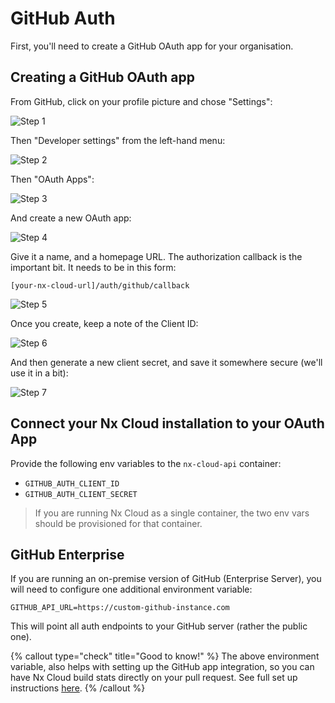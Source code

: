 # GitHub Auth

First, you'll need to create a GitHub OAuth app for your organisation.

## Creating a GitHub OAuth app

From GitHub, click on your profile picture and chose "Settings":

![Step 1](/nx-cloud/private/images/github_auth_step_1.png)

Then "Developer settings" from the left-hand menu:

![Step 2](/nx-cloud/private/images/github_auth_step_2.png)

Then "OAuth Apps":

![Step 3](/nx-cloud/private/images/github_auth_step_3.png)

And create a new OAuth app:

![Step 4](/nx-cloud/private/images/github_auth_step_4.png)

Give it a name, and a homepage URL. The authorization callback is the important bit. It needs to be in this form:

`[your-nx-cloud-url]/auth/github/callback`

![Step 5](/nx-cloud/private/images/github_auth_step_5.png)

Once you create, keep a note of the Client ID:

![Step 6](/nx-cloud/private/images/github_auth_step_6.png)

And then generate a new client secret, and save it somewhere secure (we'll use it in a bit):

![Step 7](/nx-cloud/private/images/github_auth_step_7.png)

## Connect your Nx Cloud installation to your OAuth App

Provide the following env variables to the `nx-cloud-api` container:

- `GITHUB_AUTH_CLIENT_ID`
- `GITHUB_AUTH_CLIENT_SECRET`

> If you are running Nx Cloud as a single container, the two env vars should be provisioned for that container.

## GitHub Enterprise

If you are running an on-premise version of GitHub (Enterprise Server), you will need to configure one additional environment variable:

`GITHUB_API_URL=https://custom-github-instance.com`

This will point all auth endpoints to your GitHub server (rather the public one).

{% callout type="check" title="Good to know!" %}
The above environment variable, also helps with setting up the GitHub app integration, so you can have Nx Cloud build stats directly on your pull request. See full set up instructions [here](/nx-cloud/private-cloud/github).
{% /callout %}
